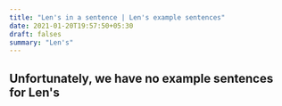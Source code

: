 ```yaml
---
title: "Len's in a sentence | Len's example sentences"
date: 2021-01-20T19:57:50+05:30
draft: falses
summary: "Len's"
---
```

## Unfortunately, we have no example sentences for Len's                 

